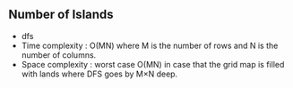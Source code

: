 ## Number of Islands

* dfs
* Time complexity : O(MN) where M is the number of rows and N is the number of columns.
* Space complexity : worst case O(MN) in case that the grid map is filled with lands where DFS goes by M×N deep.
